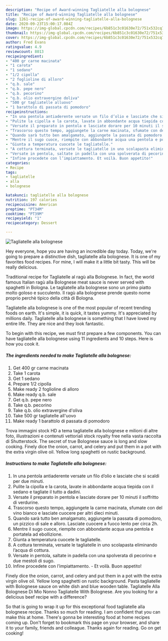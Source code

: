 ```yaml
---
description: "Recipe of Award-winning Tagliatelle alla bolognese"
title: "Recipe of Award-winning Tagliatelle alla bolognese"
slug: 1261-recipe-of-award-winning-tagliatelle-alla-bolognese
date: 2020-09-23T15:00:17.084Z
image: https://img-global.cpcdn.com/recipes/6b851c3c01630e72/751x532cq70/tagliatelle-alla-bolognese-recipe-main-photo.jpg
thumbnail: https://img-global.cpcdn.com/recipes/6b851c3c01630e72/751x532cq70/tagliatelle-alla-bolognese-recipe-main-photo.jpg
cover: https://img-global.cpcdn.com/recipes/6b851c3c01630e72/751x532cq70/tagliatelle-alla-bolognese-recipe-main-photo.jpg
author: Fred Evans
ratingvalue: 4.9
reviewcount: 8013
recipeingredient:
- "400 gr carne macinata"
- "1 carota"
- "1 sedano"
- "1/2 cipolla"
- "2 foglioline di alloro"
- "q.b. sale"
- "q.b. pepe nero"
- "q.b. pecorino"
- "q.b. olio extravergine doliva"
- "500 gr tagliatelle alluovo"
- "1 barattolo di passata di pomodoro"
recipeinstructions:
- "In una pentola antiaderente versate un filo d’olio e lasciate che si scaldi per due minuti."
- "Pulite la cipolla e la carota, lavate in abbondante acqua tiepida con il sedano e tagliate il tutto a dadini."
- "Versate il preparato in pentola e lasciate dorare per 10 minuti il soffritto di verdurine."
- "Trascorso questo tempo, aggiungete la carne macinata, sfumate con del vino bianco e lasciate cuocere per altri dieci minuti."
- "Quando sarà tutto ben amalgamato, aggiungete la passata di pomodoro, un pizzico di sale e alloro. Lasciate cuocere a fuoco lento per circa 2h."
- "Mentre il sugo cuoce, riempite con abbondante acqua una pentola e portatela ad ebollizione."
- "Giunta a temperatura cuocete le tagliatelle."
- "A cottura terminata, versate le tagliatelle in uno scolapasta eliminando l’acqua di cottura."
- "Versate in pentola, saltate in padella con una spolverata di pecorino e due mestoli di sugo."
- "Infine procedete con l’impiattamento. Et voilà. Buon appetito!"
categories:
- Recipe
tags:
- tagliatelle
- alla
- bolognese

katakunci: tagliatelle alla bolognese 
nutrition: 197 calories
recipecuisine: American
preptime: "PT34M"
cooktime: "PT39M"
recipeyield: "1"
recipecategory: Dessert

---
```



![Tagliatelle alla bolognese](https://img-global.cpcdn.com/recipes/6b851c3c01630e72/751x532cq70/tagliatelle-alla-bolognese-recipe-main-photo.jpg)

Hey everyone, hope you are having an incredible day today. Today, we're going to prepare a distinctive dish, tagliatelle alla bolognese. It is one of my favorites food recipes. For mine, I will make it a little bit tasty. This will be really delicious.

Traditional recipe for Tagliatelle al ragù alla Bolognese. In fact, the world famous Italian ragù alla Bolognese meat sauce is never served with spaghetti in Bologna. Le tagliatelle alla bolognese sono un primo piatto molto goloso e succulento. Il ragù alla bolognese prende questo nome proprio perchè tipico della città di Bologna.

Tagliatelle alla bolognese is one of the most popular of recent trending foods on earth. It's simple, it is quick, it tastes yummy. It's appreciated by millions daily. Tagliatelle alla bolognese is something that I have loved my entire life. They are nice and they look fantastic.


To begin with this recipe, we must first prepare a few components. You can have tagliatelle alla bolognese using 11 ingredients and 10 steps. Here is how you cook it.

<!--inarticleads1-->

##### The ingredients needed to make Tagliatelle alla bolognese:

1. Get 400 gr carne macinata
1. Take 1 carota
1. Get 1 sedano
1. Prepare 1/2 cipolla
1. Make ready 2 foglioline di alloro
1. Make ready q.b. sale
1. Get q.b. pepe nero
1. Take q.b. pecorino
1. Take q.b. olio extravergine d&#39;oliva
1. Take 500 gr tagliatelle all&#39;uovo
1. Make ready 1 barattolo di passata di pomodoro


Trova immagini stock HD a tema tagliatelle alla bolognese e milioni di altre foto, illustrazioni e contenuti vettoriali stock royalty free nella vasta raccolta di Shutterstock. The secret of true Bolognese sauce is long and slow cooking. Finely dice the onion, carrot, and celery and put them in a pot with the extra virgin olive oil. Yellow long spaghetti on rustic background. 

<!--inarticleads2-->

##### Instructions to make Tagliatelle alla bolognese:

1. In una pentola antiaderente versate un filo d’olio e lasciate che si scaldi per due minuti.
1. Pulite la cipolla e la carota, lavate in abbondante acqua tiepida con il sedano e tagliate il tutto a dadini.
1. Versate il preparato in pentola e lasciate dorare per 10 minuti il soffritto di verdurine.
1. Trascorso questo tempo, aggiungete la carne macinata, sfumate con del vino bianco e lasciate cuocere per altri dieci minuti.
1. Quando sarà tutto ben amalgamato, aggiungete la passata di pomodoro, un pizzico di sale e alloro. Lasciate cuocere a fuoco lento per circa 2h.
1. Mentre il sugo cuoce, riempite con abbondante acqua una pentola e portatela ad ebollizione.
1. Giunta a temperatura cuocete le tagliatelle.
1. A cottura terminata, versate le tagliatelle in uno scolapasta eliminando l’acqua di cottura.
1. Versate in pentola, saltate in padella con una spolverata di pecorino e due mestoli di sugo.
1. Infine procedete con l’impiattamento. - Et voilà. Buon appetito!


Finely dice the onion, carrot, and celery and put them in a pot with the extra virgin olive oil. Yellow long spaghetti on rustic background. Pasta tagliatelle with Bolognese sauce on white dish and blue wooden table. Tagliatelle Alla Bolognese Di Mio Nonno Tagliatelle With Bolognese. Are you looking for a delicious beef recipe with a difference? 

So that is going to wrap it up for this exceptional food tagliatelle alla bolognese recipe. Thanks so much for reading. I am confident that you can make this at home. There's gonna be interesting food at home recipes coming up. Don't forget to bookmark this page on your browser, and share it to your family, friends and colleague. Thanks again for reading. Go on get cooking!

